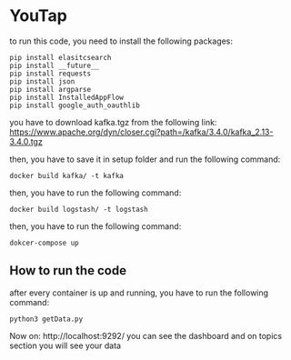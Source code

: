# YouTap

to run this code, you need to install the following packages:

```
pip install elasitcsearch
pip install __future__
pip install requests
pip install json
pip install argparse
pip install InstalledAppFlow
pip install google_auth_oauthlib
```

you have to download kafka.tgz from the following link: https://www.apache.org/dyn/closer.cgi?path=/kafka/3.4.0/kafka_2.13-3.4.0.tgz

then, you have to save it in setup folder and run the following command:

```
docker build kafka/ -t kafka
```

then, you have to run the following command:

```
docker build logstash/ -t logstash
```

then, you have to run the following command:

```
dokcer-compose up
```

## How to run the code

after every container is up and running, you have to run the following command:

```
python3 getData.py
```

Now on: http://localhost:9292/ you can see the dashboard and on topics section you will see your data
